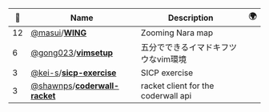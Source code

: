 |:star2: | Name | Description | 🌍|
|---|---|---|---|
|12|[@masui](https://github.com/masui)/[**WING**](https://github.com/masui/WING)|Zooming Nara map||
|6|[@gong023](https://github.com/gong023)/[**vimsetup**](https://github.com/gong023/vimsetup)|五分でできるイマドキフツウなvim環境||
|3|[@kei-s](https://github.com/kei-s)/[**sicp-exercise**](https://github.com/kei-s/sicp-exercise)|SICP exercise||
|3|[@shawnps](https://github.com/shawnps)/[**coderwall-racket**](https://github.com/shawnps/coderwall-racket)|racket client for the coderwall api||


